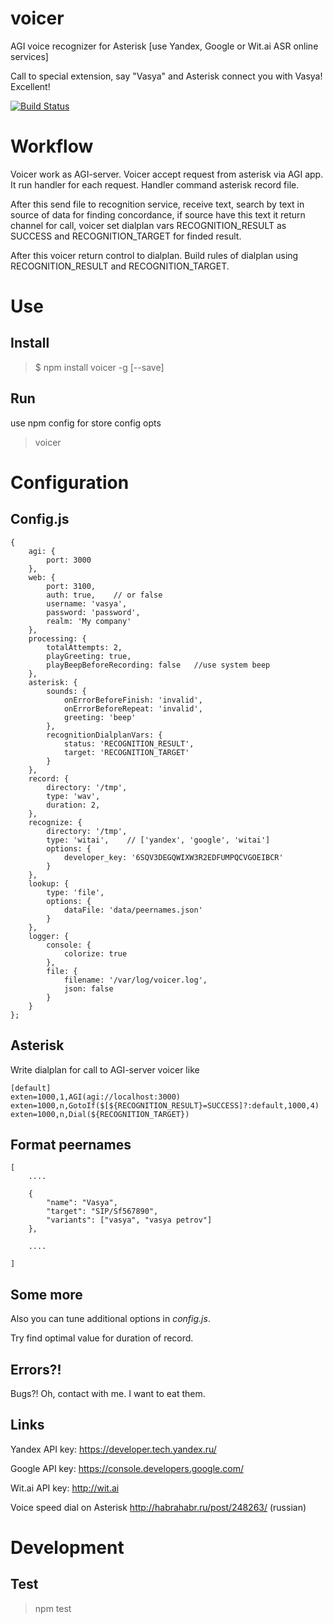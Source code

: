 voicer
======

AGI voice recognizer for Asterisk [use Yandex, Google or Wit.ai ASR online services]

Call to special extension, say "Vasya" and Asterisk connect you with Vasya! Excellent!

[![Build Status](https://travis-ci.org/antirek/voicer.svg?branch=master)](https://travis-ci.org/antirek/voicer)



Workflow
========

Voicer work as AGI-server. Voicer accept request from asterisk via AGI app.
It run handler for each request. Handler command asterisk record file.

After this send file to recognition service, receive text, search by text in 
source of data for finding concordance, if source have this text it return 
channel for call, voicer set dialplan vars RECOGNITION_RESULT as SUCCESS and 
RECOGNITION_TARGET for finded result. 

After this voicer return control to dialplan. Build rules of dialplan using 
RECOGNITION_RESULT and RECOGNITION_TARGET.



Use 
===


## Install ##

> $ npm install voicer -g [--save]

## Run

use npm config for store config opts

> voicer


Configuration
=============

## Config.js ##


``````
{
    agi: {
        port: 3000
    },
    web: {
        port: 3100,
        auth: true,    // or false 
        username: 'vasya',
        password: 'password',
        realm: 'My company'
    },
    processing: {
        totalAttempts: 2,
        playGreeting: true,
        playBeepBeforeRecording: false   //use system beep
    },
    asterisk: {
        sounds: {
            onErrorBeforeFinish: 'invalid',
            onErrorBeforeRepeat: 'invalid',
            greeting: 'beep'
        },
        recognitionDialplanVars: {
            status: 'RECOGNITION_RESULT',
            target: 'RECOGNITION_TARGET'
        }
    },
    record: {
        directory: '/tmp',
        type: 'wav',
        duration: 2,
    },
    recognize: {
        directory: '/tmp',
        type: 'witai',    // ['yandex', 'google', 'witai']
        options: {
            developer_key: '6SQV3DEGQWIXW3R2EDFUMPQCVGOEIBCR'
        }
    },
    lookup: {
        type: 'file',
        options: {
            dataFile: 'data/peernames.json'
        }
    },
    logger: {
        console: {
            colorize: true
        },
        file: {
            filename: '/var/log/voicer.log',
            json: false
        }
    }
};

``````

## Asterisk ##

Write dialplan for call to AGI-server voicer like

`````
[default]
exten=1000,1,AGI(agi://localhost:3000)
exten=1000,n,GotoIf($[${RECOGNITION_RESULT}=SUCCESS]?:default,1000,4)
exten=1000,n,Dial(${RECOGNITION_TARGET})

`````

## Format peernames ##

`````
[
    ....

    {
        "name": "Vasya",
        "target": "SIP/Sf567890",
        "variants": ["vasya", "vasya petrov"]
    },
    
    ....

]

`````



## Some more ##

Also you can tune additional options in *config.js*. 

Try find optimal value for duration of record.


## Errors?! ##

Bugs?! Oh, contact with me. I want to eat them.


## Links ##

Yandex API key: https://developer.tech.yandex.ru/

Google API key: https://console.developers.google.com/

Wit.ai API key: http://wit.ai


Voice speed dial on Asterisk http://habrahabr.ru/post/248263/  (russian)


Development
===========


## Test ##

> npm test